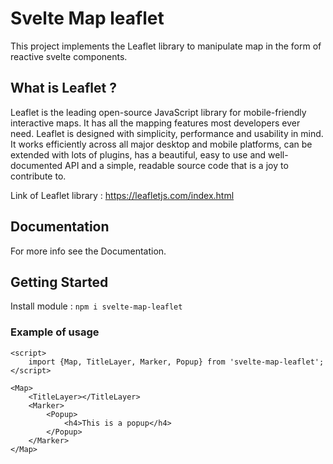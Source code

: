 # Svelte Map leaflet

This project implements the Leaflet library to manipulate map in the form of reactive svelte components.

## What is Leaflet ?  

Leaflet is the leading open-source JavaScript library for mobile-friendly interactive maps. It has all the mapping features most developers ever need.
Leaflet is designed with simplicity, performance and usability in mind. It works efficiently across all major desktop and mobile platforms, can be extended with lots of plugins, has a beautiful, easy to use and well-documented API and a simple, readable source code that is a joy to contribute to.

Link of Leaflet library :  https://leafletjs.com/index.html

## Documentation

For more info see the Documentation.

## Getting Started

Install module : `npm i svelte-map-leaflet`

### Example of usage
```sveltehtml
<script>
    import {Map, TitleLayer, Marker, Popup} from 'svelte-map-leaflet';
</script>

<Map>
    <TitleLayer></TitleLayer>
    <Marker>
        <Popup>
            <h4>This is a popup</h4>
        </Popup>
    </Marker>
</Map>
```